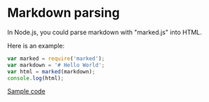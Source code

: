 # Markdown parsing

In Node.js, you could parse markdown with "marked.js" into HTML.

Here is an example:

```js  
var marked = require('marked');
var markdown = '# Hello World';
var html = marked(markdown);
console.log(html);
```

[Sample code](./marked_js_example.js)
